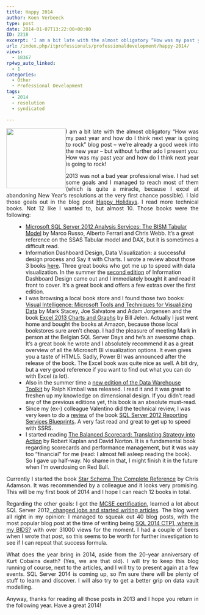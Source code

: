 ```yaml
---
title: Happy 2014
author: Koen Verbeeck
type: post
date: 2014-01-07T13:22:00+00:00
ID: 2218
excerpt: 'I am a bit late with the almost obligatory “How was my past year and how do I think next year is going to rock” blog post – we’re already a good week into the new year – but without further ado I present you: How was my past year and how do I think&hellip;'
url: /index.php/itprofessionals/professionaldevelopment/happy-2014/
views:
  - 18367
rp4wp_auto_linked:
  - 1
categories:
  - Other
  - Professional Development
tags:
  - 2014
  - resolution
  - syndicated

---
```

<p style="text-align: justify;">
  <a href="/media/users/koenverbeeck/2014/champagne.jpg?mtime=1389043764"><img style="float: left;" alt="" src="/wp-content/uploads/users/koenverbeeck/2014/champagne.jpg?mtime=1389043764" width="156" height="157" /></a>
</p>

<p style="text-align: justify;">
  I am a bit late with the almost obligatory “How was my past year and how do I think next year is going to rock” blog post – we’re already a good week into the new year – but without further ado I present you: How was my past year and how do I think next year is going to rock!
</p>

<p style="text-align: justify;">
  <span style="text-align: justify;">2013 was not a bad year professional wise. I had set some goals and I managed to reach most of them (which is quite a miracle, because I excel at abandoning New Year’s resolutions at the very first chance possible). I laid those goals out in the blog post </span><a style="text-align: justify;" href="/index.php/ITProfessionals/other/happy-holidays">Happy Holidays</a><span style="text-align: justify;">. I read more technical books. Not 12 like I wanted to, but almost 10. Those books were the following:</span>
</p>

<ul style="margin-left: 20pt; list-style-position: outside;">
  <li>
    <a href="http://www.amazon.com/Microsoft-Server-2012-Analysis-Services/dp/0735658188/ref=sr_1_2?ie=UTF8&qid=1356599212&sr=8-2&keywords=tabular+modeling+ssas">Microsoft SQL Server 2012 Analysis Services: The BISM Tabular Model</a> by Marco Russo, Alberto Ferrari and Chris Webb. It’s a great reference on the SSAS Tabular model and DAX, but it is sometimes a difficult read.
  </li>
  <li>
    Information Dashboard Design, Data Visualization: a successful design process and Say it with Charts. I wrote a review about those 3 books <a href="/index.php/ITProfessionals/book-review/data-visualization-book-review">here</a>. Three great books who got me up to speed with data visualization. In the summer the <a href="http://www.amazon.com/Information-Dashboard-Design-At---Glance/dp/1938377001/ref=sr_1_1?ie=UTF8&qid=1389040589&sr=8-1">second edition</a> of Information Dashboard Design came out and I immediately bought it and read it front to cover. It’s a great book and offers a few extras over the first edition.
  </li>
  <li>
    I was browsing a local book store and I found those two books: <a href="http://www.amazon.com/Visual-Intelligence-Microsoft-Techniques-Visualizing/dp/1118388038/ref=sr_1_1?ie=UTF8&qid=1389040636&sr=8-1&keywords=mark+stacey">Visual Intelligence: Microsoft Tools and Techniques for Visualizing Data</a> by Mark Stacey, Joe Salvatore and Adam Jorgensen and the book <a href="http://www.amazon.com/Excel-Charts-Graphs-MrExcel-Library/dp/0789748622/ref=sr_1_3?ie=UTF8&qid=1389040735&sr=8-3&keywords=excel+charts">Excel 2013 Charts and Graphs</a> by Bill Jelen. Actually I just went home and bought the books at Amazon, because those local bookstores sure aren’t cheap. I had the pleasure of meeting Mark in person at the Belgian SQL Server Days and he’s an awesome chap. It’s a great book he wrote and I absolutely recommend it as a great overview of all the Microsoft BI visualization options. It even gives you a taste of HTML5. Sadly, Power BI was announced after the release of the book. The Excel book was quite nice as well. A bit dry, but a very good reference if you want to find out what you can do with Excel (a lot).
  </li>
  <li>
    Also in the summer time a <a href="http://www.amazon.com/The-Data-Warehouse-Toolkit-Dimensional/dp/1118530802/ref=sr_1_1?ie=UTF8&qid=1389040993&sr=8-1&keywords=data+warehouse+toolkit">new edition of the Data Warehouse Toolkit</a> by Ralph Kimball was released. I read it and it was great to freshen up my knowledge on dimensional design. If you didn’t read any of the previous editions yet, this book is an absolute must-read.
  </li>
  <li>
    Since my (ex-) colleague Valentino did the technical review, I was very keen to do a <a href="/index.php/DataMgmt/ssrs/reporting-services-blueprints">review</a> of the book <a href="http://www.packtpub.com/sql-server-2012-reporting-services-blueprints/book?utm_source=mention.com&utm_medium=link&utm_campaign=book_mention.com">SQL Server 2012 Reporting Services Blueprints</a>. A very fast read and great to get up to speed with SSRS.
  </li>
  <li>
    I started reading <a href="http://www.amazon.com/The-Balanced-Scorecard-Translating-Strategy/dp/0875846513/ref=sr_1_1?ie=UTF8&qid=1389041329&sr=8-1&keywords=balanced+scorecard">The Balanced Scorecard: Translating Strategy into Action</a> by Robert Kaplan and David Norton. It is a fundamental book regarding scorecards and performance management, but it was way too “financial” for me (read: I almost fell asleep reading the book). So I gave up half-way. No shame in that, I might finish it in the future when I’m overdosing on Red Bull.
  </li>
</ul>

<p style="text-align: justify;">
  Currently I started the book <a href="http://www.amazon.com/Star-Schema-The-Complete-Reference/dp/0071744320/ref=sr_1_1?ie=UTF8&qid=1389041477&sr=8-1&keywords=star+schema">Star Schema The Complete Reference</a> by Chris Adamson. It was recommended by a colleague and it looks very promising. This will be my first book of 2014 and I hope I can reach 12 books in total.
</p>

<p style="text-align: justify;">
  Regarding the other goals: I got the <a href="/index.php/DataMgmt/DBProgramming/MSSQLServer/how-i-prepared-mcse">MCSE certification</a>, learned a lot about SQL Server 2012,<a href="/index.php/ITProfessionals/other/the-times-they-are-a"> changed jobs and started writing articles</a>. The blog went all right in my opinion: I managed to squeak out 40 blog posts, with the most popular blog post at the time of writing being <a href="/index.php/DataMgmt/business-intelligence-1/sql-2014-ctp1-where-is">SQL 2014 CTP1, where is my BIDS?</a> with over 31000 views for the moment. I had a couple of beers when I wrote that post, so this seems to be worth for further investigation to see if I can repeat that success formula.
</p>

<p style="text-align: justify;">
  What does the year bring in 2014, aside from the 20-year anniversary of Kurt Cobains death? (Yes, we are that old). I will try to keep this blog running of course, next to the articles, and I will try to present again at a few events. SQL Server 2014 is coming up, so I’m sure there will be plenty of stuff to learn and discover. I will also try to get a better grip on data vault modelling.
</p>

<p style="text-align: justify;">
  Anyway, thanks for reading all those posts in 2013 and I hope you return in the following year. Have a great 2014!
</p>